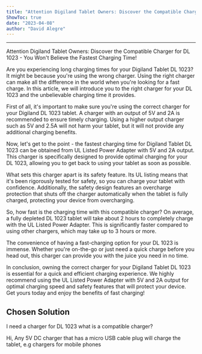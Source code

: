 ```yaml
---
title: "Attention Digiland Tablet Owners: Discover the Compatible Charger for DL 1023 - You Won't Believe the Fastest Charging Time!"
ShowToc: true 
date: "2023-04-08"
author: "David Alegre"
---
```

*****
Attention Digiland Tablet Owners: Discover the Compatible Charger for DL 1023 - You Won't Believe the Fastest Charging Time!

Are you experiencing long charging times for your Digiland Tablet DL 1023? It might be because you're using the wrong charger. Using the right charger can make all the difference in the world when you're looking for a fast charge. In this article, we will introduce you to the right charger for your DL 1023 and the unbelievable charging time it provides.

First of all, it's important to make sure you're using the correct charger for your Digiland DL 1023 tablet. A charger with an output of 5V and 2A is recommended to ensure timely charging. Using a higher output charger such as 5V and 2.5A will not harm your tablet, but it will not provide any additional charging benefits.

Now, let's get to the point - the fastest charging time for Digiland Tablet DL 1023 can be obtained from UL Listed Power Adapter with 5V and 2A output. This charger is specifically designed to provide optimal charging for your DL 1023, allowing you to get back to using your tablet as soon as possible.

What sets this charger apart is its safety feature. Its UL listing means that it's been rigorously tested for safety, so you can charge your tablet with confidence. Additionally, the safety design features an overcharge protection that shuts off the charger automatically when the tablet is fully charged, protecting your device from overcharging.

So, how fast is the charging time with this compatible charger? On average, a fully depleted DL 1023 tablet will take about 2 hours to completely charge with the UL Listed Power Adapter. This is significantly faster compared to using other chargers, which may take up to 3 hours or more.

The convenience of having a fast-charging option for your DL 1023 is immense. Whether you're on-the-go or just need a quick charge before you head out, this charger can provide you with the juice you need in no time.

In conclusion, owning the correct charger for your Digiland Tablet DL 1023 is essential for a quick and efficient charging experience. We highly recommend using the UL Listed Power Adapter with 5V and 2A output for optimal charging speed and safety features that will protect your device. Get yours today and enjoy the benefits of fast charging!


## Chosen Solution
 I need a charger for DL 1023 what is a compatible charger?

 Hi,
Any 5V DC charger that has a micro USB cable plug will charge the tablet, e.g chargers for mobile phones




